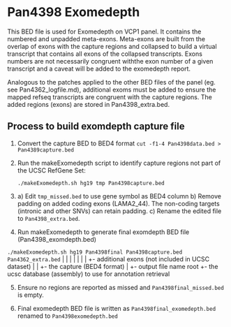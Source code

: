 # Pan4398 Exomedepth
This BED file is used for Exomedepth on VCP1 panel.
It contains the numbered and unpadded meta-exons. Meta-exons are built from the overlap of exons with the capture regions and collapsed to build a virtual transcript that contains all exons of the collapsed transcripts. Exons numbers are not necessarily congruent withthe exon number of a given transcript and a caveat will be added to the exomedepth report.

Analogous to the patches applied to the other BED files of the panel (eg. see Pan4362_logfile.md), additional exoms must be added to ensure the mapped refseq transcripts are congruent with the capture regions. The added regions (exons) are stored in Pan4398_extra.bed.

## Process to build exomdepth capture file

1. Convert the capture BED to BED4 format `cut -f1-4 Pan4398data.bed > Pan4389capture.bed`

2. Run the makeExomedepth script to identify capture regions not part of the UCSC RefGene Set:

 	`./makeExomedepth.sh hg19 tmp Pan4398capture.bed`

3. a) Edit `tmp_missed.bed` to use gene symbol as BED4 column
   b) Remove padding on added coding exons (LAMA2_44). The non-coding targets (intronic and other SNVs) can retain padding.
   c) Rename the edited file to `Pan4398_extra.bed`.

4. Run makeExomedepth to generate final exomdepth BED file (Pan4398_exomdepth.bed)

`./makeExomedepth.sh hg19 Pan4398final Pan4398capture.bed Pan4362_extra.bed`
                     |    |            |                  |
                     |    |            |                  +- additional exons (not included in UCSC dataset)
                     |    |            +- the capture (BED4 format)
                     |    +- output file name root
                     +- the ucsc database (assembly) to use for annotation retrieval

5. Ensure no regions are reported as missed and `Pan4398final_missed.bed` is empty.

6. Final exomedepth BED file is written as `Pan4398final_exomedepth.bed` renamed to `Pan4398exomedepth.bed`
